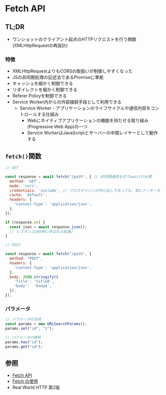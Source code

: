 # Fetch API
## TL;DR
- ワンショットのクライアント起点のHTTPリクエストを行う関数(XMLHttpRequestの再設計)

### 特徴
- XMLHttpRequestよりもCORSの取扱いが制御しやすくなった
- JSの非同期処理の記述法であるPromiseに準拠
- キャッシュを細かく制御できる
- リダイレクトを細かく制御できる
- Referer Policyを制御できる
- Service Worker内からの外部接続手段として利用できる
  - Service Worker - アプリケーションのライフサイクルや通信内容をコントロールする仕組み
    - Webにネイティブアプリケーションの機能を持たせる取り組み(Progressive Web App)の一つ
    - Service WorkerはJavaScriptとサーバーの中間レイヤーとして動作する

## `fetch()`関数

```js
// GET

const response = await fetch("/path", { // 非同期通信なのでawaitが必要
  method: 'GET',
  mode: 'cors',
  credentials: 'include', // クロスオリジンの呼び出しであっても、常にクッキーを送信する
  cache: 'default',
  headers: {
    'Content-Type': 'application/json',
  },
});

if (response.ok) {
  const json = await response.json();
  // レスポンス200時に呼ばれる処理↲
}
```

```js
// POST

const response = await fetch("/path", {
  method: "POST",
  headers: {
    'Content-Type': 'application/json',
  },
  body: JSON.stringify({
    'title': 'titleA',
    'body':  'bodyA',
  }),
});
```

### パラメータ

```js
// パラメータの生成
const params = new URLSearchParams();
params.set("id", "1");

// パラメータの解析
params.has("id");
params.get("id");
```

## 参照
- [Fetch API](https://developer.mozilla.org/ja/docs/Web/API/Fetch_API)
- [Fetch の使用](https://developer.mozilla.org/ja/docs/Web/API/Fetch_API/Using_Fetch)
- Real World HTTP 第2版
